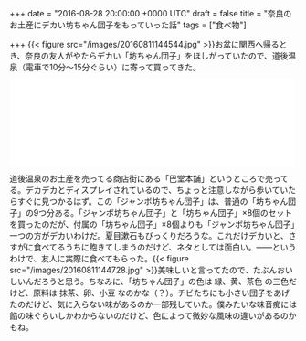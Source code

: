 
+++
date = "2016-08-28 20:00:00 +0000 UTC"
draft = false
title = "奈良のお土産にデカい坊ちゃん団子をもっていった話"
tags = ["食べ物"]

+++
{{< figure src="/images/20160811144544.jpg"  >}}お盆に関西へ帰るとき、奈良の友人がやたらデカい「坊ちゃん団子」をほしがっていたので、道後温泉（電車で10分～15分ぐらい）に寄って買ってきた。<iframe src="//hatenablog-parts.com/embed?url=http%3A%2F%2Fnttbj.itp.ne.jp%2F0899413452%2Findex.html" title="松山市 道後温泉 タルト坊ちゃん団子 醤油餅 和菓子店 巴堂本舗" class="embed-card embed-webcard" scrolling="no" frameborder="0" style="display: block; width: 100%; height: 155px; max-width: 500px; margin: 10px 0px;"></iframe>道後温泉のお土産を売ってる商店街にある「巴堂本舗」というところで売ってる。デカデカとディスプレイされているので、ちょっと注意しながら歩いていたらすぐに見つかるはず。この「ジャンボ坊ちゃん団子」は、普通の「坊ちゃん団子」の9つ分ある。「ジャンボ坊ちゃん団子」と「坊ちゃん団子」×8個のセットを買ったのだが、付属の「坊ちゃん団子」×8個よりも「ジャンボ坊ちゃん団子」一つの方がデカいわけだ。夏目漱石もびっくりだろうな。これだけデカいと、さすがに食べてるうちに飽きてしまうのだけど、ネタとしては面白い。――というわけで、友人に実際に食べてもらった。{{< figure src="/images/20160811144728.jpg"  >}}美味しいと言ってたので、たぶんおいしいんだろうと思う。ちなみに、「坊ちゃん団子」の色は 緑、黄、茶色 の三色だけど、原料は 抹茶、卵、小豆 なのかな（？）。チビたちにも小さい団子をあげたのだけど、気に入らない味があるのか一部残していた。僕みたいな味音痴には餡の味ぐらいしかわからないのだけど、色によって微妙な風味の違いがあるのかもね。


